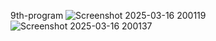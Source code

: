 9th-program 
![Screenshot 2025-03-16 200119](https://github.com/user-attachments/assets/94d4fecb-afe4-4f1a-bea6-a82112815a01)
![Screenshot 2025-03-16 200137](https://github.com/user-attachments/assets/bd5a75a3-ee13-4c6c-9bd3-38f786514fca)

